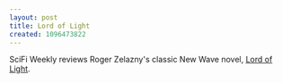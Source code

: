 ```yaml
---
layout: post
title: Lord of Light
created: 1096473822
---
```

 SciFi Weekly reviews Roger Zelazny's classic New Wave novel, [Lord of Light](http://www.scifi.com/sfw/issue388/classic.html).
